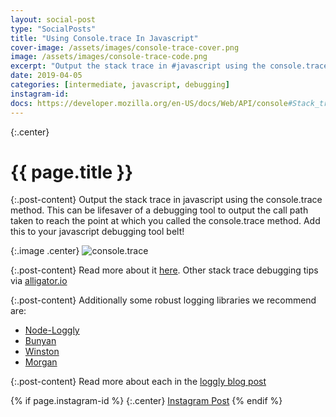 ```yaml
---
layout: social-post
type: "SocialPosts"
title: "Using Console.trace In Javascript"
cover-image: /assets/images/console-trace-cover.png
image: /assets/images/console-trace-code.png
excerpt: "Output the stack trace in #javascript using the console.trace method."
date: 2019-04-05
categories: [intermediate, javascript, debugging]
instagram-id: 
docs: https://developer.mozilla.org/en-US/docs/Web/API/console#Stack_traces
---
```

{:.center}
# {{ page.title }}

{:.post-content}
Output the stack trace in javascript using the console.trace method. 
This can be lifesaver of a debugging tool to output the call path taken to 
reach the point at which you called the console.trace method. Add this to your 
javascript debugging tool belt! 

{:.image .center}
![console.trace]({{page.image}})

{:.post-content}
Read more about it <a href="{{page.docs}}" target="_blank">here</a>. Other stack trace debugging tips via <a href="https://alligator.io/js/stack-trace/" target="_blank">alligator.io</a>

{:.post-content}
Additionally some robust logging libraries we recommend are:
* <a href="https://github.com/loggly/node-loggly-bulk" target="_blank">Node-Loggly</a>
* <a href="https://github.com/trentm/node-bunyan" target="_blank">Bunyan</a>
* <a href="https://github.com/winstonjs/winston" target="_blank">Winston</a>
* <a href="https://www.npmjs.com/package/morgan" target="_blank">Morgan</a>

{:.post-content}
Read more about each in the <a href="https://www.loggly.com/blog/node-js-libraries-make-sophisticated-logging-simpler/" target="_blank">loggly blog post</a>

{% if page.instagram-id %}
{:.center}
<a class="insta-link" href="https://www.instagram.com/p/{{page.instagram-id}}" target="_blank">Instagram Post</a>
{% endif %}
